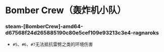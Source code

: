 # Bomber Crew（轰炸机小队）

### steam-[BomberCrew]-amd64-d67568f24d265885190c80e5cef109e93213c3e4-ragnaroks
- `#5`、`#6`、`#7`无法抵抗雷劈之类的环境伤害

